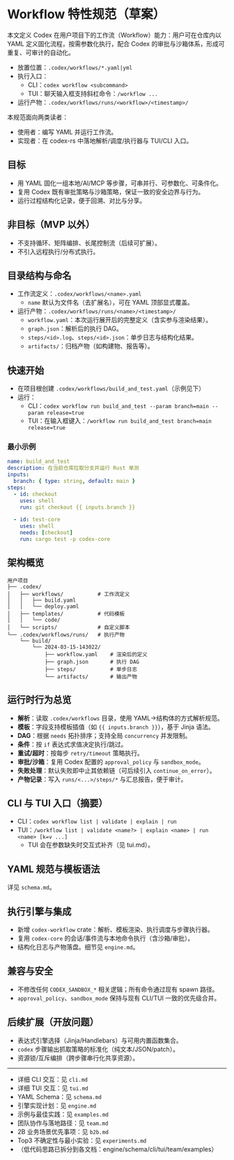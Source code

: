 # Workflow 特性规范（草案）

本文定义 Codex 在用户项目下的工作流（Workflow）能力：用户可在仓库内以 YAML 定义固化流程，按需参数化执行，配合 Codex 的审批与沙箱体系，形成可重复、可审计的自动化。

- 放置位置：`.codex/workflows/*.yaml|yml`
- 执行入口：
  - CLI：`codex workflow <subcommand>`
  - TUI：聊天输入框支持斜杠命令：`/workflow ...`
- 运行产物：`.codex/workflows/runs/<workflow>/<timestamp>/`

本规范面向两类读者：
- 使用者：编写 YAML 并运行工作流。
- 实现者：在 codex-rs 中落地解析/调度/执行器与 TUI/CLI 入口。

## 目标
- 用 YAML 固化一组本地/AI/MCP 等步骤，可串并行、可参数化、可条件化。
- 复用 Codex 既有审批策略与沙箱策略，保证一致的安全边界与行为。
- 运行过程结构化记录，便于回溯、对比与分享。

## 非目标（MVP 以外）
- 不支持循环、矩阵编排、长尾控制流（后续可扩展）。
- 不引入远程执行/分布式执行。

## 目录结构与命名
- 工作流定义：`.codex/workflows/<name>.yaml`
  - `name` 默认为文件名（去扩展名），可在 YAML 顶部显式覆盖。
- 运行产物：`.codex/workflows/runs/<name>/<timestamp>/`
  - `workflow.yaml`：本次运行展开后的完整定义（含实参与渲染结果）。
  - `graph.json`：解析后的执行 DAG。
  - `steps/<id>.log`、`steps/<id>.json`：单步日志与结构化结果。
  - `artifacts/`：归档产物（如构建物、报告等）。

## 快速开始
- 在项目根创建 `.codex/workflows/build_and_test.yaml`（示例见下）
- 运行：
  - CLI：`codex workflow run build_and_test --param branch=main --param release=true`
  - TUI：在输入框键入：`/workflow run build_and_test branch=main release=true`

### 最小示例
```yaml
name: build_and_test
description: 在当前仓库拉取分支并运行 Rust 单测
inputs:
  branch: { type: string, default: main }
steps:
  - id: checkout
    uses: shell
    run: git checkout {{ inputs.branch }}

  - id: test-core
    uses: shell
    needs: [checkout]
    run: cargo test -p codex-core
```

## 架构概览

```
用户项目
├── .codex/
│   ├── workflows/           # 工作流定义
│   │   ├── build.yaml
│   │   └── deploy.yaml
│   ├── templates/           # 代码模板
│   │   └── code/
│   └── scripts/             # 自定义脚本
└── .codex/workflows/runs/   # 执行产物
    └── build/
        └── 2024-03-15-143022/
            ├── workflow.yaml    # 渲染后的定义
            ├── graph.json       # 执行 DAG
            ├── steps/           # 单步日志
            └── artifacts/       # 输出产物
```

## 运行时行为总览
- **解析**：读取 `.codex/workflows` 目录，使用 YAML->结构体的方式解析规范。
- **模板**：字段支持模板插值（如 `{{ inputs.branch }}`），基于 Jinja 语法。
- **DAG**：根据 `needs` 拓扑排序；支持全局 `concurrency` 并发限制。
- **条件**：按 `if` 表达式求值决定执行/跳过。
- **重试/超时**：按每步 `retry/timeout` 策略执行。
- **审批/沙箱**：复用 Codex 配置的 `approval_policy` 与 `sandbox_mode`。
- **失败处理**：默认失败即中止其依赖链（可后续引入 `continue_on_error`）。
- **产物记录**：写入 `runs/<...>/steps/*` 与汇总报告，便于审计。

## CLI 与 TUI 入口（摘要）
- CLI：`codex workflow list | validate | explain | run`
- TUI：`/workflow list | validate <name?> | explain <name> | run <name> [k=v ...]`
  - TUI 会在参数缺失时交互式补齐（见 tui.md）。

## YAML 规范与模板语法
详见 `schema.md`。

## 执行引擎与集成
- 新增 `codex-workflow` crate：解析、模板渲染、执行调度与步骤执行器。
- 复用 `codex-core` 的会话/事件流与本地命令执行（含沙箱/审批）。
- 结构化日志与产物落盘。细节见 `engine.md`。

## 兼容与安全
- 不修改任何 `CODEX_SANDBOX_*` 相关逻辑；所有命令通过现有 spawn 路径。
- `approval_policy`、`sandbox_mode` 保持与现有 CLI/TUI 一致的优先级合并。

## 后续扩展（开放问题）
- 表达式引擎选择（Jinja/Handlebars）与可用内置函数集合。
- `codex` 步骤输出抓取策略的标准化（纯文本/JSON/patch）。
- 资源锁/互斥编排（跨步骤串行化共享资源）。

---

- 详细 CLI 交互：见 `cli.md`
- 详细 TUI 交互：见 `tui.md`
- YAML Schema：见 `schema.md`
- 引擎实现计划：见 `engine.md`
- 示例与最佳实践：见 `examples.md`
- 团队协作与落地路径：见 `team.md`
- 2B 业务场景优先事项：见 `b2b.md`
- Top3 不确定性与最小实验：见 `experiments.md`
 - （低代码思路已拆分到各文档：engine/schema/cli/tui/team/examples）
